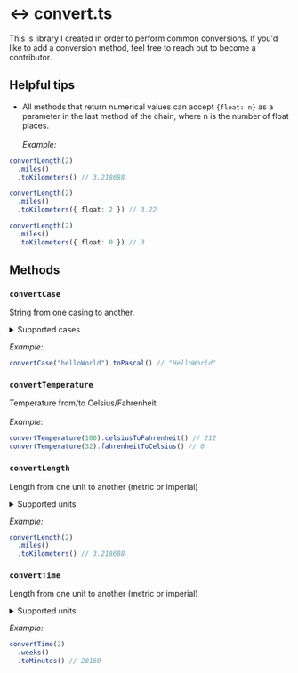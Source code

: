 # :left_right_arrow: convert.ts

This is library I created in order to perform common conversions. If you'd like to add a conversion method, feel free to reach out to become a contributor.

## Helpful tips

- All methods that return numerical values can accept `{float: n}` as a parameter in the last method of the chain, where n is the number of float places.<br><br>
  _Example:_

```typescript
convertLength(2)
  .miles()
  .toKilometers() // 3.218688

convertLength(2)
  .miles()
  .toKilometers({ float: 2 }) // 3.22

convertLength(2)
  .miles()
  .toKilometers({ float: 0 }) // 3
```

## Methods

### `convertCase`

String from one casing to another.

<details>
<summary>Supported cases</summary>
<ul>
<li>camelCase</li>
<li>CONST_CASE</li>
<li>kabob-case</li>
<li>PascalCase</li>
<li>snake_case</li>
<li>string case</li>
</ul>
</details>

_Example:_

```typescript
convertCase("helloWorld").toPascal() // "HelloWorld"
```

### `convertTemperature`

Temperature from/to Celsius/Fahrenheit<br><br>
_Example:_

```typescript
convertTemperature(100).celsiusToFahrenheit() // 212
convertTemperature(32).fahrenheitToCelsius() // 0
```

### `convertLength`

Length from one unit to another (metric or imperial)

<details>
<summary>Supported units</summary>
<ul>
<br><li><b>Metric</b></li>
<ul><li>millimeters</li>
<li>centimeters</li>
<li>meters</li>
<li>kilometers</li>
</ul>
<br><li><b>Imperial</b></li>
<ul>
<li>inches</li>
<li>feet</li>
<li>yards</li>
<li>miles</li>
</ul>
</ul>
</details>

_Example:_

```typescript
convertLength(2)
  .miles()
  .toKilometers() // 3.218688
```

### `convertTime`

Length from one unit to another (metric or imperial)

<details>
<summary>Supported units</summary>
<ul>
<li>seconds</li>
<li>minutes</li>
<li>hours</li>
<li>days</li>
<li>weeks</li>
<li>years</li>
</ul>
</details>

_Example:_

```typescript
convertTime(2)
  .weeks()
  .toMinutes() // 20160
```
